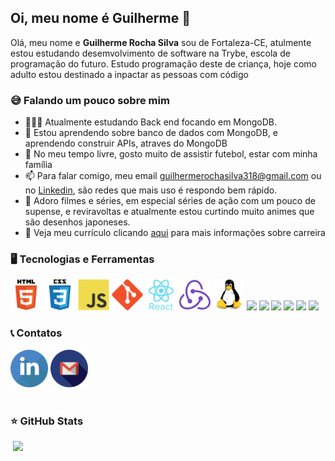 <h2>Oi, meu nome é Guilherme 👋</h2>
<p>Olá, meu nome e <b>Guilherme Rocha Silva</b> sou de Fortaleza-CE, atulmente estou estudando desemvolvimento de software na Trybe, escola de programação do futuro. Estudo programação deste de criança, hoje como adulto estou destinado a inpactar as pessoas com código </p>

<div>
  <h3>😅 Falando um pouco sobre mim</h3>
  <ul>
    <li>👨🏽‍💻 Atualmente estudando Back end focando em MongoDB.</li>
    <li>🌱 Estou aprendendo sobre banco de dados com MongoDB, e aprendendo construir APIs, atraves do MongoDB</li>
    <li>🤔 No meu tempo livre, gosto muito de assistir futebol, estar com minha família</li>
    <li>📫 Para falar comigo, meu email <a href="https://mail.google.com/mail/u/0/#inbox?compose=CllgCJZbjGbwzzGtRZJHFqmkgxZrnRGxvBlfphXfWvQGPmWPCrGRthcFnpptfLZsMfmJqdRWGCg" target="_blank">guilhermerochasilva318@gmail.com</a> ou no <a href="https://www.linkedin.com/in/guilhermerocha318/" target="_blank">Linkedin</a>, são redes que mais uso é respondo bem rápido.</li>
    <li>💬 Adoro filmes e séries, em especial séries de ação com um pouco de supense, e reviravoltas e atualmente estou curtindo muito animes que são desenhos japoneses.</li>
    <li>📖 Veja meu currículo clicando <a href='https://drive.google.com/file/d/1E01Zphd6l4YeeWrKu0AIPPXlAc9G-YJC/view?usp=sharing' target="blank">aqui</a> para mais informações sobre carreira</li>
  </ul>
</div>

<h3>🖥️ Tecnologias e Ferramentas</h3>

<div>
  <img src="https://raw.githubusercontent.com/devicons/devicon/master/icons/html5/html5-original-wordmark.svg" alt="HTML" width="50px"/>
  <img src="https://raw.githubusercontent.com/devicons/devicon/master/icons/css3/css3-original-wordmark.svg" alt="CSS" width="50px"/>
  <img src="https://raw.githubusercontent.com/devicons/devicon/master/icons/javascript/javascript-original.svg" alt="JavaSript" width="50px"/>
  <img src='https://raw.githubusercontent.com/devicons/devicon/master/icons/git/git-original.svg' alt='git' width='50px'/>
  <img src='https://raw.githubusercontent.com/devicons/devicon/master/icons/react/react-original-wordmark.svg' width='50px'/>
  <img src='https://raw.githubusercontent.com/devicons/devicon/master/icons/redux/redux-original.svg' width='50px'>
  <img src='https://raw.githubusercontent.com/devicons/devicon/master/icons/linux/linux-original.svg' width='50px'/>
  <img src='https://img.icons8.com/color/344/typescript.png' width='50px'/>
  <img src='https://www.mysql.com/common/logos/logo-mysql-170x115.png' width='50px'/>
  <img src='https://img.icons8.com/color/344/nodejs.png' width='50px'/>
  <img src='https://camo.githubusercontent.com/240d9f9177236e5fd117a33e31e5b77b5fece5f03410fe10f5c7835937fb3506/68747470733a2f2f63646e2e6a7364656c6976722e6e65742f67682f64657669636f6e732f64657669636f6e2f69636f6e732f646f636b65722f646f636b65722d706c61696e2d776f72646d61726b2e737667' width='50px'/>
  <img src='https://camo.githubusercontent.com/e283cab049c866f174e0892a3a622fea361338a0e898dcb1d5bd366c61ff80b8/68747470733a2f2f63646e2e6a7364656c6976722e6e65742f67682f64657669636f6e732f64657669636f6e2f69636f6e732f6865726f6b752f6865726f6b752d706c61696e2d776f72646d61726b2e737667' width='50px'/>
  <img src='https://camo.githubusercontent.com/40756575fc2fd74b1883ea0cc5c2a49aa7048ab58286f43a121109d69a9ea160/68747470733a2f2f63646e2e6a7364656c6976722e6e65742f67682f64657669636f6e732f64657669636f6e2f69636f6e732f657870726573732f657870726573732d6f726967696e616c2e737667' width='50px'/>
<div>


<h3>📞 Contatos</h3>
  
<div>
  <a href="https://www.linkedin.com/in/guilherme-rocha-ba705421a/" target="_blank" width='100px'><img src="https://github.com/GabrielCoruja/GabrielCoruja/raw/master/images/linkedin.png" target="_blank" width='60px'></a>
  <a href="https://mail.google.com/mail/u/0/#inbox?compose=CllgCJZbjGbwzzGtRZJHFqmkgxZrnRGxvBlfphXfWvQGPmWPCrGRthcFnpptfLZsMfmJqdRWGCg"><img src="https://github.com/GabrielCoruja/GabrielCoruja/raw/master/images/gmail.png" target="_blank" width='60px'></a>
</div>

<br>
 
<h3>⭐ GitHub Stats</h3>
<div>
  <img src="https://github-readme-stats.vercel.app/api?username=Guilhermerocha1&show_icons=true&theme=dracula" alt="" height="150em" />
  <img src="https://github-readme-stats.vercel.app/api/top-langs/?username=Guilhermerocha1&layout=compact&langs_count=7&theme=dracula" height="150em"/>
</div>
